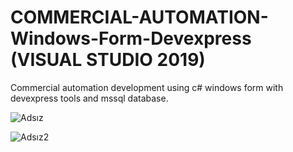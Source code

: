 # COMMERCIAL-AUTOMATION-Windows-Form-Devexpress (VISUAL STUDIO 2019)
Commercial automation development using c# windows form with devexpress tools and mssql database.


![Adsız](https://user-images.githubusercontent.com/67559667/104463718-2dc80900-55c3-11eb-8900-6f2726e6b399.png)

![Adsız2](https://user-images.githubusercontent.com/67559667/104463838-52bc7c00-55c3-11eb-8bba-946dcab577df.png)
